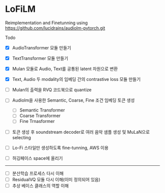 # LoFiLM

Reimplementation and Finetunning using https://github.com/lucidrains/audiolm-pytorch.git

Todo

- [x]  AudioTransformer 모듈 만들기
- [x]  TextTransformer 모듈 만들기
- [x]  Mulan 모듈로 Audio, Text를 공통된 latent 차원으로 변환
- [x]  Text, Audio 두 modality의 임베딩 간의 contrastive loss 모듈 만들기
- [ ]  Mulan의 출력을 RVQ 코드북으로 quantize
- [ ]  Audiolm을 사용한 Semantic, Coarse, Fine 조건 임베딩 토큰 생성
    - [ ] Semantic Transformer
    - [ ] Coarse Transformer
    - [ ] Fine Trnasformer
- [ ]  토큰 생성 후 soundstream decoder로 여러 음악 샘플 생성 및 MuLaN으로 selecting
- [ ]  Lo-Fi 스타일만 생성하도록 fine-tunning, AWS 이용
- [ ]  허깅페이스 space에 올리기


------------------------------------------------------------------------------------------
- [ ]  분산학습 프로세스 다시 이해
- [ ]  ResidualVQ 모듈 다시 이해(이미 정의되어 있음)
- [ ]  추상 베이스 클래스의 역할 이해
